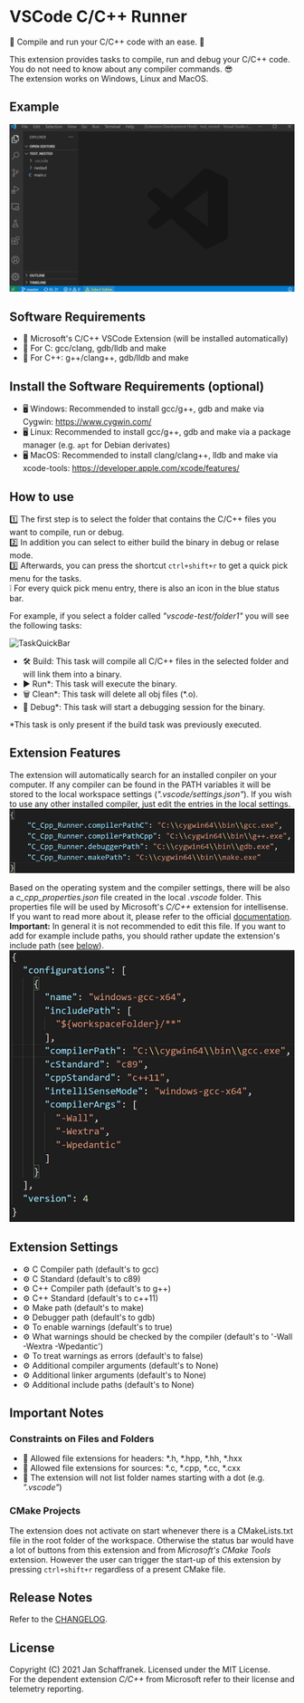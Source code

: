 # VSCode C/C++ Runner

🚀 Compile and run your C/C++ code with an ease. 🚀

This extension provides tasks to compile, run and debug your C/C++ code.  
You do not need to know about any compiler commands. 😎  
The extension works on Windows, Linux and MacOS.

## Example

![ExampleGif](https://github.com/franneck94/Vscode-C-Cpp-Runner/blob/master/media/ExecuteTasks.gif?raw=true)

## Software Requirements

- 🔧 Microsoft's C/C++ VSCode Extension (will be installed automatically)
- 🔧 For C: gcc/clang, gdb/lldb and make
- 🔧 For C++: g++/clang++, gdb/lldb and make

## Install the Software Requirements (optional)

- 🖥️ Windows: Recommended to install gcc/g++, gdb and make via Cygwin: <https://www.cygwin.com/>
- 🖥️ Linux: Recommended to install gcc/g++, gdb and make via a package manager (e.g. `apt` for Debian derivates)
- 🖥️ MacOS: Recommended to install clang/clang++, lldb and make via xcode-tools: <https://developer.apple.com/xcode/features/>

## How to use

1️⃣ The first step is to select the folder that contains the C/C++ files you want to compile, run or debug.  
2️⃣ In addition you can select to either build the binary in debug or relase mode.  
3️⃣ Afterwards, you can press the shortcut `ctrl+shift+r` to get a quick pick menu for the tasks.  
❕ For every quick pick menu entry, there is also an icon in the blue status bar.

For example, if you select a folder called *"vscode-test/folder1"* you will see the following tasks:

![TaskQuickBar](https://github.com/franneck94/Vscode-C-Cpp-Runner/blob/master/media/TaskQuickPick.png?raw=true)

- 🛠 Build: This task will compile all C/C++ files in the selected folder and will link them into a binary.
- ▶️ Run*: This task will execute the binary.
- 🗑️ Clean*: This task will delete all obj files (*.o).
- 🐞 Debug*: This task will start a debugging session for the binary.

*This task is only present if the build task was previously executed.

## Extension Features

The extension will automatically search for an installed conpiler on your computer.
If any compiler can be found in the PATH variables it will be stored to the local workspace settings (*".vscode/settings.json"*).
If you wish to use any other installed compiler, just edit the entries in the local settings.  
![FoundCompiler](./media/FoundCompiler.png)  

Based on the operating system and the compiler settings, there will be also a *c_cpp_properties.json* file created in the local *.vscode* folder.
This properties file will be used by Microsoft's *C/C++* extension for intellisense. If you want to read more about it, please refer to the official [documentation](https://code.visualstudio.com/docs/cpp/c-cpp-properties-schema-reference).  
**Important:** In general it is not recommended to edit this file. If you want to add for example include paths, you should rather update the extension's include path (see [below](#extension-settings)).  
![CCppConfig](./media/CCppConfig.png)  

## Extension Settings

- ⚙️ C Compiler path (default's to gcc)
- ⚙️ C Standard (default's to c89)
- ⚙️ C++ Compiler path (default's to g++)
- ⚙️ C++ Standard (default's to c++11)
- ⚙️ Make path (default's to make)
- ⚙️ Debugger path (default's to gdb)
- ⚙️ To enable warnings (default's to true)
- ⚙️ What warnings should be checked by the compiler (default's to '-Wall -Wextra -Wpedantic')
- ⚙️ To treat warnings as errors (default's to false)
- ⚙️ Additional compiler arguments (default's to None)
- ⚙️ Additional linker arguments (default's to None)
- ⚙️ Additional include paths (default's to None)

## Important Notes

### Constraints on Files and Folders

- 📝 Allowed file extensions for headers: \*.h, \*.hpp, \*.hh, \*.hxx
- 📝 Allowed file extensions for sources: \*.c, \*.cpp, \*.cc, \*.cxx
- 📁 The extension will not list folder names starting with a dot (e.g. *".vscode"*)

### CMake Projects

The extension does not activate on start whenever there is a CMakeLists.txt file in the root folder of the workspace.
Otherwise the status bar would have a lot of buttons from this extension and from *Microsoft's CMake Tools* extension.
However the user can trigger the start-up of this extension by pressing `ctrl+shift+r` regardless of a present CMake file.

## Release Notes

Refer to the [CHANGELOG](CHANGELOG.md).

## License

Copyright (C) 2021 Jan Schaffranek. Licensed under the MIT License.  
For the dependent extension *C/C++* from Microsoft refer to their license and telemetry reporting.
